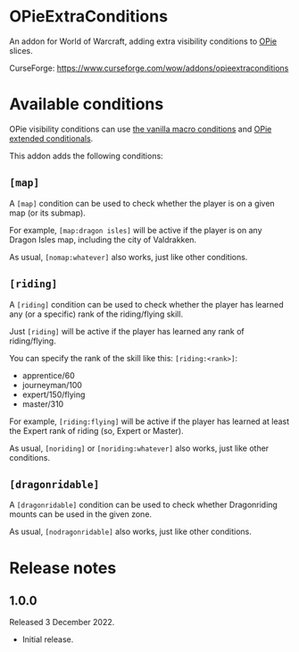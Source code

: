 # OPieExtraConditions

An addon for World of Warcraft, adding extra visibility conditions to [OPie](https://www.curseforge.com/wow/addons/opie) slices.

CurseForge: https://www.curseforge.com/wow/addons/opieextraconditions

# Available conditions

OPie visibility conditions can use [the vanilla macro conditions](https://wowpedia.fandom.com/wiki/Macro_conditionals) and [OPie extended conditionals](https://www.townlong-yak.com/addons/opie/extended-conditionals).

This addon adds the following conditions:

## `[map]`

A `[map]` condition can be used to check whether the player is on a given map (or its submap).

For example, `[map:dragon isles]` will be active if the player is on any Dragon Isles map, including the city of Valdrakken.

As usual, `[nomap:whatever]` also works, just like other conditions.

## `[riding]`

A `[riding]` condition can be used to check whether the player has learned any (or a specific) rank of the riding/flying skill.

Just `[riding]` will be active if the player has learned any rank of riding/flying.

You can specify the rank of the skill like this: `[riding:<rank>]`:
* apprentice/60
* journeyman/100
* expert/150/flying
* master/310

For example, `[riding:flying]` will be active if the player has learned at least the Expert rank of riding (so, Expert or Master).

As usual, `[noriding]` or `[noriding:whatever]` also works, just like other conditions.

## `[dragonridable]`

A `[dragonridable]` condition can be used to check whether Dragonriding mounts can be used in the given zone.

As usual, `[nodragonridable]` also works, just like other conditions.

# Release notes

## 1.0.0
Released 3 December 2022.

* Initial release.